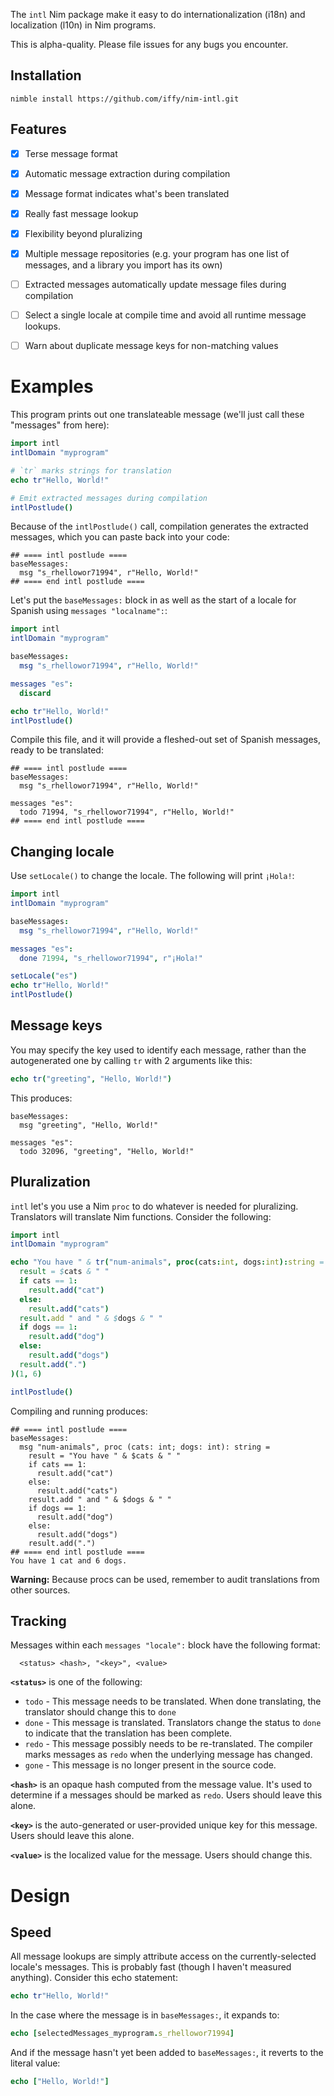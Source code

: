 The `intl` Nim package make it easy to do internationalization (i18n) and localization (l10n) in Nim programs.

This is alpha-quality.  Please file issues for any bugs you encounter.

## Installation

```
nimble install https://github.com/iffy/nim-intl.git
```

## Features

- [x] Terse message format
- [x] Automatic message extraction during compilation
- [x] Message format indicates what's been translated
- [x] Really fast message lookup
- [x] Flexibility beyond pluralizing
- [x] Multiple message repositories (e.g. your program has one list of messages, and a library you import has its own)
- [ ] Extracted messages automatically update message files during compilation
- [ ] Select a single locale at compile time and avoid all runtime message lookups.
- [ ] Warn about duplicate message keys for non-matching values


# Examples

This program prints out one translateable message (we'll just call these "messages" from here):

```nim
import intl
intlDomain "myprogram"

# `tr` marks strings for translation
echo tr"Hello, World!"

# Emit extracted messages during compilation
intlPostlude()
```

Because of the `intlPostlude()` call, compilation generates the extracted messages, which you can paste back into your code:

```
## ==== intl postlude ====
baseMessages:
  msg "s_rhellowor71994", r"Hello, World!"
## ==== end intl postlude ====
```

Let's put the `baseMessages:` block in as well as the start of a locale for Spanish using `messages "localname":`:

```nim
import intl
intlDomain "myprogram"

baseMessages:
  msg "s_rhellowor71994", r"Hello, World!"

messages "es":
  discard

echo tr"Hello, World!"
intlPostlude()
```

Compile this file, and it will provide a fleshed-out set of Spanish messages, ready to be translated:

```
## ==== intl postlude ====
baseMessages:
  msg "s_rhellowor71994", r"Hello, World!"

messages "es":
  todo 71994, "s_rhellowor71994", r"Hello, World!"
## ==== end intl postlude ====
```

## Changing locale

Use `setLocale()` to change the locale.  The following will print `¡Hola!`:

```nim
import intl
intlDomain "myprogram"

baseMessages:
  msg "s_rhellowor71994", r"Hello, World!"

messages "es":
  done 71994, "s_rhellowor71994", r"¡Hola!"

setLocale("es")
echo tr"Hello, World!"
intlPostlude()
```

## Message keys

You may specify the key used to identify each message, rather than the autogenerated one by calling `tr` with 2 arguments like this:

```nim
echo tr("greeting", "Hello, World!")
```

This produces:

```
baseMessages:
  msg "greeting", "Hello, World!"

messages "es":
  todo 32096, "greeting", "Hello, World!"
```

## Pluralization

`intl` let's you use a Nim `proc` to do whatever is needed for pluralizing.  Translators will translate Nim functions.  Consider the following:

```nim
import intl
intlDomain "myprogram"

echo "You have " & tr("num-animals", proc(cats:int, dogs:int):string =
  result = $cats & " "
  if cats == 1:
    result.add("cat")
  else:
    result.add("cats")
  result.add " and " & $dogs & " "
  if dogs == 1:
    result.add("dog")
  else:
    result.add("dogs")
  result.add(".")
)(1, 6)

intlPostlude()
```

Compiling and running produces:

```
## ==== intl postlude ====
baseMessages:
  msg "num-animals", proc (cats: int; dogs: int): string =
    result = "You have " & $cats & " "
    if cats == 1:
      result.add("cat")
    else:
      result.add("cats")
    result.add " and " & $dogs & " "
    if dogs == 1:
      result.add("dog")
    else:
      result.add("dogs")
    result.add(".")
## ==== end intl postlude ====
You have 1 cat and 6 dogs.
```

**Warning:** Because procs can be used, remember to audit translations from other sources.

## Tracking 

Messages within each `messages "locale":` block have the following format:

```
  <status> <hash>, "<key>", <value>
```

**`<status>`** is one of the following:

- `todo` - This message needs to be translated.  When done translating, the translator should change this to `done`
- `done` - This message is translated.  Translators change the status to `done` to indicate that the translation has been complete.
- `redo` - This message possibly needs to be re-translated.  The compiler marks messages as `redo` when the underlying message has changed.
- `gone` - This message is no longer present in the source code.

**`<hash>`** is an opaque hash computed from the message value.  It's used to determine if a messages should be marked as `redo`.  Users should leave this alone.

**`<key>`** is the auto-generated or user-provided unique key for this message.  Users should leave this alone.

**`<value>`** is the localized value for the message.  Users should change this.

# Design

## Speed

All message lookups are simply attribute access on the currently-selected locale's messages.  This is probably fast (though I haven't measured anything).  Consider this echo statement:

```nim
echo tr"Hello, World!"
```

In the case where the message is in `baseMessages:`, it expands to:

```nim
echo [selectedMessages_myprogram.s_rhellowor71994]
```

And if the message hasn't yet been added to `baseMessages:`, it reverts to the literal value:

```nim
echo ["Hello, World!"]
```
